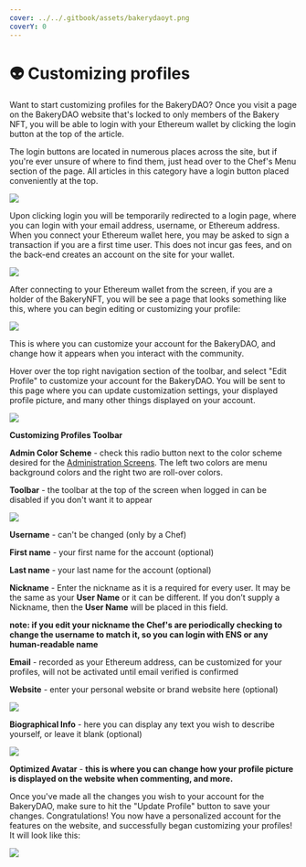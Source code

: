 ```yaml
---
cover: ../../.gitbook/assets/bakerydaoyt.png
coverY: 0
---
```


# 👽 Customizing profiles

Want to start customizing profiles for the BakeryDAO? Once you visit a page on the BakeryDAO website that's locked to only members of the Bakery NFT, you will be able to login with your Ethereum wallet by clicking the login button at the top of the article.

The login buttons are located in numerous places across the site, but if you're ever unsure of where to find them, just head over to the Chef's Menu section of the page. All articles in this category have a login button placed conveniently at the top.

![](../../.gitbook/assets/chrome\_MK9ohkvO67.png)

Upon clicking login you will be temporarily redirected to a login page, where you can login with your email address, username, or Ethereum address. When you connect your Ethereum wallet here, you may be asked to sign a transaction if you are a first time user. This does not incur gas fees, and on the back-end creates an account on the site for your wallet.

![](https://bakery.fyi/wp-content/uploads/2022/01/wordpress.jpg)

After connecting to your Ethereum wallet from the screen, if you are a holder of the BakeryNFT, you will be see a page that looks something like this, where you can begin editing or customizing your profile:

![](https://bakery.fyi/wp-content/uploads/2022/01/loggedin-1024x593.jpg)

This is where you can customize your account for the BakeryDAO, and change how it appears when you interact with the community.

Hover over the top right navigation section of the toolbar, and select "Edit Profile" to customize your account for the BakeryDAO. You will be sent to this page where you can update customization settings, your displayed profile picture, and many other things displayed on your account.

![](https://bakery.fyi/wp-content/uploads/2022/01/toolbar-1024x447.jpg)

**Customizing Profiles Toolbar**

**Admin Color Scheme** - check this radio button next to the color scheme desired for the [Administration Screens](https://wordpress.org/support/article/administration-screens). The left two colors are menu background colors and the right two are roll-over colors.

**Toolbar** - the toolbar at the top of the screen when logged in can be disabled if you don't want it to appear

![](https://bakery.fyi/wp-content/uploads/2022/01/account-1024x608.jpg)

**Username** - can't be changed (only by a Chef)

**First name** - your first name for the account (optional)

**Last name** - your last name for the account (optional)

**Nickname** - Enter the nickname as it is a required for every user. It may be the same as your **User Name** or it can be different. If you don’t supply a Nickname, then the **User Name** will be placed in this field.

**note: if you edit your nickname the Chef's are periodically checking to change the username to match it, so you can login with ENS or any human-readable name**

**Email** - recorded as your Ethereum address, can be customized for your profiles, will not be activated until email verified is confirmed

**Website** - enter your personal website or brand website here (optional)

![](https://bakery.fyi/wp-content/uploads/2022/01/pfp-1024x359.jpg)

**Biographical Info** - here you can display any text you wish to describe yourself, or leave it blank (optional)

![](https://bakery.fyi/wp-content/uploads/2022/01/pfpweb.jpg)

**Optimized Avatar** - **this is where you can change how your profile picture is displayed on the website when commenting, and more.**

Once you've made all the changes you wish to your account for the BakeryDAO, make sure to hit the "Update Profile" button to save your changes. Congratulations! You now have a personalized account for the features on the website, and successfully began customizing your profiles! It will look like this:

![](https://bakery.fyi/wp-content/uploads/2022/01/comments.jpg)
